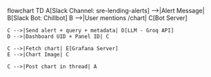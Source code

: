 flowchart TD
    A[Slack Channel: sre-lending-alerts] -->|Alert Message| B[Slack Bot: Chillbot]
    B -->|User mentions /chart| C[Bot Server]

    C -->|Send alert + query + metadata| D[LLM - Groq API]
    D -->|Dashboard UID + Panel ID| C

    C -->|Fetch chart| E[Grafana Server]
    E -->|Chart Image| C

    C -->|Post chart in thread| A
